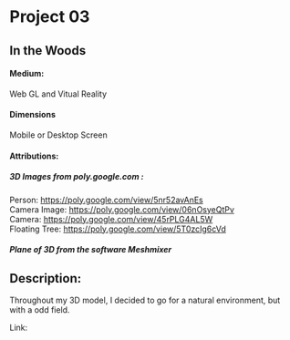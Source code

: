 # Project 03 <br>
## In the Woods <br>
#### Medium:
Web GL and Vitual Reality <br>
#### Dimensions <br>
Mobile or Desktop Screen<br>
#### Attributions: <br>
##### 3D Images from poly.google.com :<br>
Person: https://poly.google.com/view/5nr52avAnEs <br>
Camera Image: https://poly.google.com/view/06nOsyeQtPv <br>
Camera: https://poly.google.com/view/45rPLG4AL5W <br>
Floating Tree: https://poly.google.com/view/5T0zcIg6cVd <br>
##### Plane of 3D from the software Meshmixer <br>

## Description: <br> 
Throughout my 3D model, I decided to go for a natural environment, but with a odd field.

Link:
